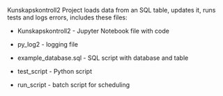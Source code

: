 Kunskapskontroll2 Project loads data from an SQL table, updates it, runs tests and logs errors, includes these files:

- Kunskapskontroll2 - Jupyter Notebook file with code

- py_log2 - logging file

- example_database.sql - SQL script with database and table

- test_script - Python script

- run_script - batch script for scheduling
